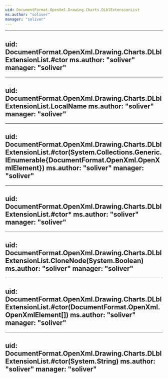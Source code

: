 ```yaml
---
uid: DocumentFormat.OpenXml.Drawing.Charts.DLblExtensionList
ms.author: "soliver"
manager: "soliver"
---
```


---
uid: DocumentFormat.OpenXml.Drawing.Charts.DLblExtensionList.#ctor
ms.author: "soliver"
manager: "soliver"
---

---
uid: DocumentFormat.OpenXml.Drawing.Charts.DLblExtensionList.LocalName
ms.author: "soliver"
manager: "soliver"
---

---
uid: DocumentFormat.OpenXml.Drawing.Charts.DLblExtensionList.#ctor(System.Collections.Generic.IEnumerable{DocumentFormat.OpenXml.OpenXmlElement})
ms.author: "soliver"
manager: "soliver"
---

---
uid: DocumentFormat.OpenXml.Drawing.Charts.DLblExtensionList.#ctor*
ms.author: "soliver"
manager: "soliver"
---

---
uid: DocumentFormat.OpenXml.Drawing.Charts.DLblExtensionList.CloneNode(System.Boolean)
ms.author: "soliver"
manager: "soliver"
---

---
uid: DocumentFormat.OpenXml.Drawing.Charts.DLblExtensionList.#ctor(DocumentFormat.OpenXml.OpenXmlElement[])
ms.author: "soliver"
manager: "soliver"
---

---
uid: DocumentFormat.OpenXml.Drawing.Charts.DLblExtensionList.#ctor(System.String)
ms.author: "soliver"
manager: "soliver"
---
